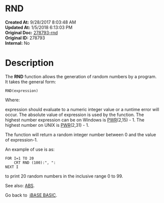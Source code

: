 # RND

**Created At:** 9/28/2017 8:03:48 AM  
**Updated At:** 1/5/2018 6:13:03 PM  
**Original Doc:** [278793-rnd](https://docs.jbase.com/36868-jbase-basic/278793-rnd)  
**Original ID:** 278793  
**Internal:** No  


# Description

The **RND** function allows the generation of random numbers by a program. It takes the general form:

```
RND(expression)
```

Where:

expression should evaluate to a numeric integer value or a runtime error will occur. The absolute value of expression is used by the function. The highest number expression can be on Windows is [PWR](./../pwr)(2,15) - 1. The highest number on UNIX is [PWR](./../pwr)(2,31) - 1.

The function will return a random integer number between 0 and the value of expression-1.

An example of use is as:

```
FOR I=1 TO 20
    CRT RND (100):", ":
NEXT I
```

to print 20 random numbers in the inclusive range 0 to 99.



See also: [ABS](./../abs).

Go back to  [jBASE BASIC](./../jbase-basic-programmers-reference-guide).


